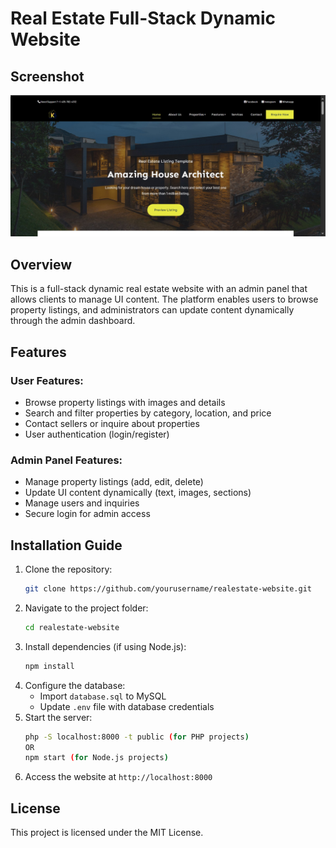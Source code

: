 # Real Estate Full-Stack Dynamic Website

## Screenshot
![Real Estate Website](readme_screenshot.jpg)

## Overview
This is a full-stack dynamic real estate website with an admin panel that allows clients to manage UI content. The platform enables users to browse property listings, and administrators can update content dynamically through the admin dashboard.

## Features
### User Features:
- Browse property listings with images and details
- Search and filter properties by category, location, and price
- Contact sellers or inquire about properties
- User authentication (login/register)

### Admin Panel Features:
- Manage property listings (add, edit, delete)
- Update UI content dynamically (text, images, sections)
- Manage users and inquiries
- Secure login for admin access

## Installation Guide
1. Clone the repository:
   ```sh
   git clone https://github.com/yourusername/realestate-website.git
   ```
2. Navigate to the project folder:
   ```sh
   cd realestate-website
   ```
3. Install dependencies (if using Node.js):
   ```sh
   npm install
   ```
4. Configure the database:
   - Import `database.sql` to MySQL
   - Update `.env` file with database credentials
5. Start the server:
   ```sh
   php -S localhost:8000 -t public (for PHP projects)
   OR
   npm start (for Node.js projects)
   ```
6. Access the website at `http://localhost:8000`


## License
This project is licensed under the MIT License.




